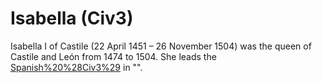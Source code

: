 # Isabella (Civ3)

Isabella I of Castile (22 April 1451 – 26 November 1504) was the queen of Castile and León from 1474 to 1504. She leads the [Spanish%20%28Civ3%29](Spanish) in "".